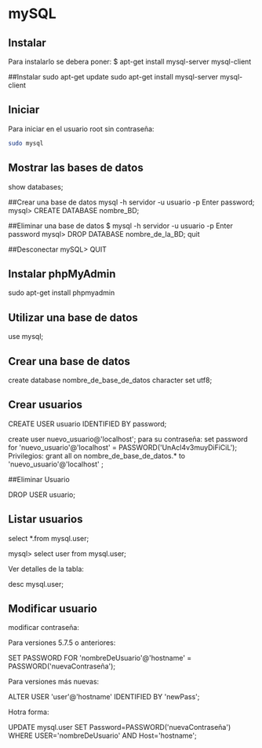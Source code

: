 # mySQL
## Instalar

Para instalarlo se debera poner:
 $ apt-get install mysql-server mysql-client

##Instalar
sudo apt-get update
sudo apt-get install mysql-server mysql-client

## Iniciar

Para iniciar en el usuario root sin contraseña:

```sh
sudo mysql
```
## Mostrar las bases de datos
show databases;

##Crear una base de datos
mysql -h servidor -u usuario -p
Enter password;
mysql> CREATE DATABASE nombre_BD;


##Eliminar una base de datos
$ mysql -h servidor -u usuario -p
Enter password
mysql> DROP DATABASE nombre_de_la_BD;
quit

##Desconectar
mySQL> QUIT

## Instalar phpMyAdmin
sudo apt-get install phpmyadmin

## Utilizar una base de datos
use mysql;

## Crear una base de datos

create database nombre_de_base_de_datos character set utf8;
## Crear usuarios

CREATE USER usuario IDENTIFIED BY password;

create user nuevo_usuario@'localhost';
para su contraseña: 
set password for 'nuevo_usuario'@'localhost' = PASSWORD('UnAcl4v3muyDiFiCiL');
Privilegios:
grant all on nombre_de_base_de_datos.* to 'nuevo_usuario'@'localhost' ;

##Eliminar Usuario

DROP USER usuario;

## Listar usuarios

select *.from mysql.user;

mysql> select user from mysql.user;

Ver detalles de la tabla:

desc mysql.user;

## Modificar usuario

modificar contraseña:

Para versiones 5.7.5 o anteriores:

SET PASSWORD FOR 'nombreDeUsuario'@'hostname' = PASSWORD('nuevaContraseña');

Para versiones más nuevas:

ALTER USER 'user'@'hostname' IDENTIFIED BY 'newPass';

Hotra forma:

UPDATE mysql.user SET Password=PASSWORD('nuevaContraseña') WHERE USER='nombreDeUsuario' AND Host='hostname';
